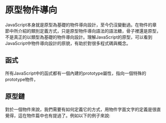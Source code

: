 # 原型物件導向

JavaScript本身就是原型為基礎的物件導向設計，至今仍沒變動過。在物件的章節中所介紹的類別定義方式，只是原型物件導向語法的語法糖，骨子裡還是原型，不是真正的以類型為基礎的物件導向設計。理解JavaScript的原型，可以看到JavaScript中物件導向設計的原貌，有助於對很多程式碼與概念。

## 函式

所有JavaScript中的函式都有一個內建的prototype屬性，指向一個特殊的prototype物件，

## 原型鏈

對於一個物件來說，我們需要有如何定義它的方式，用物件字面文字的定義是很直覺得，這在物件篇中也有提過了。例如以下的例子來說:

```js

```


